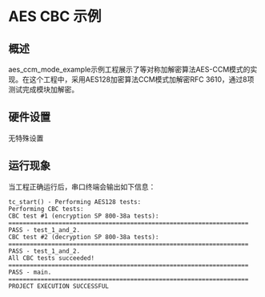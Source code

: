 # AES CBC 示例
## 概述

aes_ccm_mode_example示例工程展示了等对称加解密算法AES-CCM模式的实现。在这个工程中，采用AES128加密算法CCM模式加解密RFC 3610，通过8项测试完成模块加解密。

## 硬件设置

无特殊设置

## 运行现象

当工程正确运行后，串口终端会输出如下信息：

```
tc_start() - Performing AES128 tests:
Performing CBC tests:
CBC test #1 (encryption SP 800-38a tests):
===================================================================
PASS - test_1_and_2.
CBC test #2 (decryption SP 800-38a tests):
===================================================================
PASS - test_1_and_2.
All CBC tests succeeded!
===================================================================
PASS - main.
===================================================================
PROJECT EXECUTION SUCCESSFUL

```